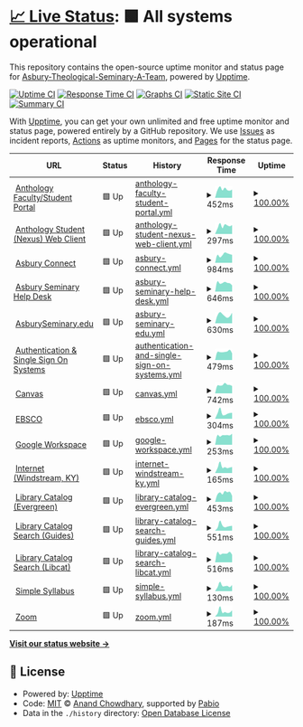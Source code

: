 # [📈 Live Status](https://Asbury-Theological-Seminary-A-Team.github.io/status): <!--live status--> **🟩 All systems operational**

This repository contains the open-source uptime monitor and status page for [Asbury-Theological-Seminary-A-Team](https://Asbury-Theological-Seminary-A-Team.github.io/status), powered by [Upptime](https://github.com/upptime/upptime).

[![Uptime CI](https://github.com/Asbury-Theological-Seminary-A-Team/status/workflows/Uptime%20CI/badge.svg)](https://github.com/Asbury-Theological-Seminary-A-Team/status/actions?query=workflow%3A%22Uptime+CI%22)
[![Response Time CI](https://github.com/Asbury-Theological-Seminary-A-Team/status/workflows/Response%20Time%20CI/badge.svg)](https://github.com/Asbury-Theological-Seminary-A-Team/status/actions?query=workflow%3A%22Response+Time+CI%22)
[![Graphs CI](https://github.com/Asbury-Theological-Seminary-A-Team/status/workflows/Graphs%20CI/badge.svg)](https://github.com/Asbury-Theological-Seminary-A-Team/status/actions?query=workflow%3A%22Graphs+CI%22)
[![Static Site CI](https://github.com/Asbury-Theological-Seminary-A-Team/status/workflows/Static%20Site%20CI/badge.svg)](https://github.com/Asbury-Theological-Seminary-A-Team/status/actions?query=workflow%3A%22Static+Site+CI%22)
[![Summary CI](https://github.com/Asbury-Theological-Seminary-A-Team/status/workflows/Summary%20CI/badge.svg)](https://github.com/Asbury-Theological-Seminary-A-Team/status/actions?query=workflow%3A%22Summary+CI%22)

With [Upptime](https://upptime.js.org), you can get your own unlimited and free uptime monitor and status page, powered entirely by a GitHub repository. We use [Issues](https://github.com/Asbury-Theological-Seminary-A-Team/status/issues) as incident reports, [Actions](https://github.com/Asbury-Theological-Seminary-A-Team/status/actions) as uptime monitors, and [Pages](https://Asbury-Theological-Seminary-A-Team.github.io/status) for the status page.

<!--start: status pages-->
<!-- This summary is generated by Upptime (https://github.com/upptime/upptime) -->
<!-- Do not edit this manually, your changes will be overwritten -->
<!-- prettier-ignore -->
| URL | Status | History | Response Time | Uptime |
| --- | ------ | ------- | ------------- | ------ |
| <img alt="" src="https://icons.duckduckgo.com/ip3/portal.asburyseminary.edu.ico" height="13"> [Anthology Faculty/Student Portal](https://portal.asburyseminary.edu/) | 🟩 Up | [anthology-faculty-student-portal.yml](https://github.com/Asbury-Theological-Seminary-A-Team/status/commits/HEAD/history/anthology-faculty-student-portal.yml) | <details><summary><img alt="Response time graph" src="./graphs/anthology-faculty-student-portal/response-time-week.png" height="20"> 452ms</summary><br><a href="https://Asbury-Theological-Seminary-A-Team.github.io/status/history/anthology-faculty-student-portal"><img alt="Response time 578" src="https://img.shields.io/endpoint?url=https%3A%2F%2Fraw.githubusercontent.com%2FAsbury-Theological-Seminary-A-Team%2Fstatus%2FHEAD%2Fapi%2Fanthology-faculty-student-portal%2Fresponse-time.json"></a><br><a href="https://Asbury-Theological-Seminary-A-Team.github.io/status/history/anthology-faculty-student-portal"><img alt="24-hour response time 456" src="https://img.shields.io/endpoint?url=https%3A%2F%2Fraw.githubusercontent.com%2FAsbury-Theological-Seminary-A-Team%2Fstatus%2FHEAD%2Fapi%2Fanthology-faculty-student-portal%2Fresponse-time-day.json"></a><br><a href="https://Asbury-Theological-Seminary-A-Team.github.io/status/history/anthology-faculty-student-portal"><img alt="7-day response time 452" src="https://img.shields.io/endpoint?url=https%3A%2F%2Fraw.githubusercontent.com%2FAsbury-Theological-Seminary-A-Team%2Fstatus%2FHEAD%2Fapi%2Fanthology-faculty-student-portal%2Fresponse-time-week.json"></a><br><a href="https://Asbury-Theological-Seminary-A-Team.github.io/status/history/anthology-faculty-student-portal"><img alt="30-day response time 578" src="https://img.shields.io/endpoint?url=https%3A%2F%2Fraw.githubusercontent.com%2FAsbury-Theological-Seminary-A-Team%2Fstatus%2FHEAD%2Fapi%2Fanthology-faculty-student-portal%2Fresponse-time-month.json"></a><br><a href="https://Asbury-Theological-Seminary-A-Team.github.io/status/history/anthology-faculty-student-portal"><img alt="1-year response time 578" src="https://img.shields.io/endpoint?url=https%3A%2F%2Fraw.githubusercontent.com%2FAsbury-Theological-Seminary-A-Team%2Fstatus%2FHEAD%2Fapi%2Fanthology-faculty-student-portal%2Fresponse-time-year.json"></a></details> | <details><summary><a href="https://Asbury-Theological-Seminary-A-Team.github.io/status/history/anthology-faculty-student-portal">100.00%</a></summary><a href="https://Asbury-Theological-Seminary-A-Team.github.io/status/history/anthology-faculty-student-portal"><img alt="All-time uptime 100.00%" src="https://img.shields.io/endpoint?url=https%3A%2F%2Fraw.githubusercontent.com%2FAsbury-Theological-Seminary-A-Team%2Fstatus%2FHEAD%2Fapi%2Fanthology-faculty-student-portal%2Fuptime.json"></a><br><a href="https://Asbury-Theological-Seminary-A-Team.github.io/status/history/anthology-faculty-student-portal"><img alt="24-hour uptime 100.00%" src="https://img.shields.io/endpoint?url=https%3A%2F%2Fraw.githubusercontent.com%2FAsbury-Theological-Seminary-A-Team%2Fstatus%2FHEAD%2Fapi%2Fanthology-faculty-student-portal%2Fuptime-day.json"></a><br><a href="https://Asbury-Theological-Seminary-A-Team.github.io/status/history/anthology-faculty-student-portal"><img alt="7-day uptime 100.00%" src="https://img.shields.io/endpoint?url=https%3A%2F%2Fraw.githubusercontent.com%2FAsbury-Theological-Seminary-A-Team%2Fstatus%2FHEAD%2Fapi%2Fanthology-faculty-student-portal%2Fuptime-week.json"></a><br><a href="https://Asbury-Theological-Seminary-A-Team.github.io/status/history/anthology-faculty-student-portal"><img alt="30-day uptime 100.00%" src="https://img.shields.io/endpoint?url=https%3A%2F%2Fraw.githubusercontent.com%2FAsbury-Theological-Seminary-A-Team%2Fstatus%2FHEAD%2Fapi%2Fanthology-faculty-student-portal%2Fuptime-month.json"></a><br><a href="https://Asbury-Theological-Seminary-A-Team.github.io/status/history/anthology-faculty-student-portal"><img alt="1-year uptime 100.00%" src="https://img.shields.io/endpoint?url=https%3A%2F%2Fraw.githubusercontent.com%2FAsbury-Theological-Seminary-A-Team%2Fstatus%2FHEAD%2Fapi%2Fanthology-faculty-student-portal%2Fuptime-year.json"></a></details>
| <img alt="" src="https://icons.duckduckgo.com/ip3/facultyportal.asburyseminary.edu.ico" height="13"> [Anthology Student (Nexus) Web Client](https://facultyportal.asburyseminary.edu/identity/) | 🟩 Up | [anthology-student-nexus-web-client.yml](https://github.com/Asbury-Theological-Seminary-A-Team/status/commits/HEAD/history/anthology-student-nexus-web-client.yml) | <details><summary><img alt="Response time graph" src="./graphs/anthology-student-nexus-web-client/response-time-week.png" height="20"> 297ms</summary><br><a href="https://Asbury-Theological-Seminary-A-Team.github.io/status/history/anthology-student-nexus-web-client"><img alt="Response time 428" src="https://img.shields.io/endpoint?url=https%3A%2F%2Fraw.githubusercontent.com%2FAsbury-Theological-Seminary-A-Team%2Fstatus%2FHEAD%2Fapi%2Fanthology-student-nexus-web-client%2Fresponse-time.json"></a><br><a href="https://Asbury-Theological-Seminary-A-Team.github.io/status/history/anthology-student-nexus-web-client"><img alt="24-hour response time 288" src="https://img.shields.io/endpoint?url=https%3A%2F%2Fraw.githubusercontent.com%2FAsbury-Theological-Seminary-A-Team%2Fstatus%2FHEAD%2Fapi%2Fanthology-student-nexus-web-client%2Fresponse-time-day.json"></a><br><a href="https://Asbury-Theological-Seminary-A-Team.github.io/status/history/anthology-student-nexus-web-client"><img alt="7-day response time 297" src="https://img.shields.io/endpoint?url=https%3A%2F%2Fraw.githubusercontent.com%2FAsbury-Theological-Seminary-A-Team%2Fstatus%2FHEAD%2Fapi%2Fanthology-student-nexus-web-client%2Fresponse-time-week.json"></a><br><a href="https://Asbury-Theological-Seminary-A-Team.github.io/status/history/anthology-student-nexus-web-client"><img alt="30-day response time 428" src="https://img.shields.io/endpoint?url=https%3A%2F%2Fraw.githubusercontent.com%2FAsbury-Theological-Seminary-A-Team%2Fstatus%2FHEAD%2Fapi%2Fanthology-student-nexus-web-client%2Fresponse-time-month.json"></a><br><a href="https://Asbury-Theological-Seminary-A-Team.github.io/status/history/anthology-student-nexus-web-client"><img alt="1-year response time 428" src="https://img.shields.io/endpoint?url=https%3A%2F%2Fraw.githubusercontent.com%2FAsbury-Theological-Seminary-A-Team%2Fstatus%2FHEAD%2Fapi%2Fanthology-student-nexus-web-client%2Fresponse-time-year.json"></a></details> | <details><summary><a href="https://Asbury-Theological-Seminary-A-Team.github.io/status/history/anthology-student-nexus-web-client">100.00%</a></summary><a href="https://Asbury-Theological-Seminary-A-Team.github.io/status/history/anthology-student-nexus-web-client"><img alt="All-time uptime 100.00%" src="https://img.shields.io/endpoint?url=https%3A%2F%2Fraw.githubusercontent.com%2FAsbury-Theological-Seminary-A-Team%2Fstatus%2FHEAD%2Fapi%2Fanthology-student-nexus-web-client%2Fuptime.json"></a><br><a href="https://Asbury-Theological-Seminary-A-Team.github.io/status/history/anthology-student-nexus-web-client"><img alt="24-hour uptime 100.00%" src="https://img.shields.io/endpoint?url=https%3A%2F%2Fraw.githubusercontent.com%2FAsbury-Theological-Seminary-A-Team%2Fstatus%2FHEAD%2Fapi%2Fanthology-student-nexus-web-client%2Fuptime-day.json"></a><br><a href="https://Asbury-Theological-Seminary-A-Team.github.io/status/history/anthology-student-nexus-web-client"><img alt="7-day uptime 100.00%" src="https://img.shields.io/endpoint?url=https%3A%2F%2Fraw.githubusercontent.com%2FAsbury-Theological-Seminary-A-Team%2Fstatus%2FHEAD%2Fapi%2Fanthology-student-nexus-web-client%2Fuptime-week.json"></a><br><a href="https://Asbury-Theological-Seminary-A-Team.github.io/status/history/anthology-student-nexus-web-client"><img alt="30-day uptime 100.00%" src="https://img.shields.io/endpoint?url=https%3A%2F%2Fraw.githubusercontent.com%2FAsbury-Theological-Seminary-A-Team%2Fstatus%2FHEAD%2Fapi%2Fanthology-student-nexus-web-client%2Fuptime-month.json"></a><br><a href="https://Asbury-Theological-Seminary-A-Team.github.io/status/history/anthology-student-nexus-web-client"><img alt="1-year uptime 100.00%" src="https://img.shields.io/endpoint?url=https%3A%2F%2Fraw.githubusercontent.com%2FAsbury-Theological-Seminary-A-Team%2Fstatus%2FHEAD%2Fapi%2Fanthology-student-nexus-web-client%2Fuptime-year.json"></a></details>
| <img alt="" src="https://icons.duckduckgo.com/ip3/connect.asburyseminary.edu.ico" height="13"> [Asbury Connect](https://connect.asburyseminary.edu/) | 🟩 Up | [asbury-connect.yml](https://github.com/Asbury-Theological-Seminary-A-Team/status/commits/HEAD/history/asbury-connect.yml) | <details><summary><img alt="Response time graph" src="./graphs/asbury-connect/response-time-week.png" height="20"> 984ms</summary><br><a href="https://Asbury-Theological-Seminary-A-Team.github.io/status/history/asbury-connect"><img alt="Response time 997" src="https://img.shields.io/endpoint?url=https%3A%2F%2Fraw.githubusercontent.com%2FAsbury-Theological-Seminary-A-Team%2Fstatus%2FHEAD%2Fapi%2Fasbury-connect%2Fresponse-time.json"></a><br><a href="https://Asbury-Theological-Seminary-A-Team.github.io/status/history/asbury-connect"><img alt="24-hour response time 876" src="https://img.shields.io/endpoint?url=https%3A%2F%2Fraw.githubusercontent.com%2FAsbury-Theological-Seminary-A-Team%2Fstatus%2FHEAD%2Fapi%2Fasbury-connect%2Fresponse-time-day.json"></a><br><a href="https://Asbury-Theological-Seminary-A-Team.github.io/status/history/asbury-connect"><img alt="7-day response time 984" src="https://img.shields.io/endpoint?url=https%3A%2F%2Fraw.githubusercontent.com%2FAsbury-Theological-Seminary-A-Team%2Fstatus%2FHEAD%2Fapi%2Fasbury-connect%2Fresponse-time-week.json"></a><br><a href="https://Asbury-Theological-Seminary-A-Team.github.io/status/history/asbury-connect"><img alt="30-day response time 997" src="https://img.shields.io/endpoint?url=https%3A%2F%2Fraw.githubusercontent.com%2FAsbury-Theological-Seminary-A-Team%2Fstatus%2FHEAD%2Fapi%2Fasbury-connect%2Fresponse-time-month.json"></a><br><a href="https://Asbury-Theological-Seminary-A-Team.github.io/status/history/asbury-connect"><img alt="1-year response time 997" src="https://img.shields.io/endpoint?url=https%3A%2F%2Fraw.githubusercontent.com%2FAsbury-Theological-Seminary-A-Team%2Fstatus%2FHEAD%2Fapi%2Fasbury-connect%2Fresponse-time-year.json"></a></details> | <details><summary><a href="https://Asbury-Theological-Seminary-A-Team.github.io/status/history/asbury-connect">100.00%</a></summary><a href="https://Asbury-Theological-Seminary-A-Team.github.io/status/history/asbury-connect"><img alt="All-time uptime 100.00%" src="https://img.shields.io/endpoint?url=https%3A%2F%2Fraw.githubusercontent.com%2FAsbury-Theological-Seminary-A-Team%2Fstatus%2FHEAD%2Fapi%2Fasbury-connect%2Fuptime.json"></a><br><a href="https://Asbury-Theological-Seminary-A-Team.github.io/status/history/asbury-connect"><img alt="24-hour uptime 100.00%" src="https://img.shields.io/endpoint?url=https%3A%2F%2Fraw.githubusercontent.com%2FAsbury-Theological-Seminary-A-Team%2Fstatus%2FHEAD%2Fapi%2Fasbury-connect%2Fuptime-day.json"></a><br><a href="https://Asbury-Theological-Seminary-A-Team.github.io/status/history/asbury-connect"><img alt="7-day uptime 100.00%" src="https://img.shields.io/endpoint?url=https%3A%2F%2Fraw.githubusercontent.com%2FAsbury-Theological-Seminary-A-Team%2Fstatus%2FHEAD%2Fapi%2Fasbury-connect%2Fuptime-week.json"></a><br><a href="https://Asbury-Theological-Seminary-A-Team.github.io/status/history/asbury-connect"><img alt="30-day uptime 100.00%" src="https://img.shields.io/endpoint?url=https%3A%2F%2Fraw.githubusercontent.com%2FAsbury-Theological-Seminary-A-Team%2Fstatus%2FHEAD%2Fapi%2Fasbury-connect%2Fuptime-month.json"></a><br><a href="https://Asbury-Theological-Seminary-A-Team.github.io/status/history/asbury-connect"><img alt="1-year uptime 100.00%" src="https://img.shields.io/endpoint?url=https%3A%2F%2Fraw.githubusercontent.com%2FAsbury-Theological-Seminary-A-Team%2Fstatus%2FHEAD%2Fapi%2Fasbury-connect%2Fuptime-year.json"></a></details>
| <img alt="" src="https://icons.duckduckgo.com/ip3/helpdesk.asburyseminary.edu.ico" height="13"> [Asbury Seminary Help Desk](https://helpdesk.asburyseminary.edu/) | 🟩 Up | [asbury-seminary-help-desk.yml](https://github.com/Asbury-Theological-Seminary-A-Team/status/commits/HEAD/history/asbury-seminary-help-desk.yml) | <details><summary><img alt="Response time graph" src="./graphs/asbury-seminary-help-desk/response-time-week.png" height="20"> 646ms</summary><br><a href="https://Asbury-Theological-Seminary-A-Team.github.io/status/history/asbury-seminary-help-desk"><img alt="Response time 642" src="https://img.shields.io/endpoint?url=https%3A%2F%2Fraw.githubusercontent.com%2FAsbury-Theological-Seminary-A-Team%2Fstatus%2FHEAD%2Fapi%2Fasbury-seminary-help-desk%2Fresponse-time.json"></a><br><a href="https://Asbury-Theological-Seminary-A-Team.github.io/status/history/asbury-seminary-help-desk"><img alt="24-hour response time 656" src="https://img.shields.io/endpoint?url=https%3A%2F%2Fraw.githubusercontent.com%2FAsbury-Theological-Seminary-A-Team%2Fstatus%2FHEAD%2Fapi%2Fasbury-seminary-help-desk%2Fresponse-time-day.json"></a><br><a href="https://Asbury-Theological-Seminary-A-Team.github.io/status/history/asbury-seminary-help-desk"><img alt="7-day response time 646" src="https://img.shields.io/endpoint?url=https%3A%2F%2Fraw.githubusercontent.com%2FAsbury-Theological-Seminary-A-Team%2Fstatus%2FHEAD%2Fapi%2Fasbury-seminary-help-desk%2Fresponse-time-week.json"></a><br><a href="https://Asbury-Theological-Seminary-A-Team.github.io/status/history/asbury-seminary-help-desk"><img alt="30-day response time 642" src="https://img.shields.io/endpoint?url=https%3A%2F%2Fraw.githubusercontent.com%2FAsbury-Theological-Seminary-A-Team%2Fstatus%2FHEAD%2Fapi%2Fasbury-seminary-help-desk%2Fresponse-time-month.json"></a><br><a href="https://Asbury-Theological-Seminary-A-Team.github.io/status/history/asbury-seminary-help-desk"><img alt="1-year response time 642" src="https://img.shields.io/endpoint?url=https%3A%2F%2Fraw.githubusercontent.com%2FAsbury-Theological-Seminary-A-Team%2Fstatus%2FHEAD%2Fapi%2Fasbury-seminary-help-desk%2Fresponse-time-year.json"></a></details> | <details><summary><a href="https://Asbury-Theological-Seminary-A-Team.github.io/status/history/asbury-seminary-help-desk">100.00%</a></summary><a href="https://Asbury-Theological-Seminary-A-Team.github.io/status/history/asbury-seminary-help-desk"><img alt="All-time uptime 100.00%" src="https://img.shields.io/endpoint?url=https%3A%2F%2Fraw.githubusercontent.com%2FAsbury-Theological-Seminary-A-Team%2Fstatus%2FHEAD%2Fapi%2Fasbury-seminary-help-desk%2Fuptime.json"></a><br><a href="https://Asbury-Theological-Seminary-A-Team.github.io/status/history/asbury-seminary-help-desk"><img alt="24-hour uptime 100.00%" src="https://img.shields.io/endpoint?url=https%3A%2F%2Fraw.githubusercontent.com%2FAsbury-Theological-Seminary-A-Team%2Fstatus%2FHEAD%2Fapi%2Fasbury-seminary-help-desk%2Fuptime-day.json"></a><br><a href="https://Asbury-Theological-Seminary-A-Team.github.io/status/history/asbury-seminary-help-desk"><img alt="7-day uptime 100.00%" src="https://img.shields.io/endpoint?url=https%3A%2F%2Fraw.githubusercontent.com%2FAsbury-Theological-Seminary-A-Team%2Fstatus%2FHEAD%2Fapi%2Fasbury-seminary-help-desk%2Fuptime-week.json"></a><br><a href="https://Asbury-Theological-Seminary-A-Team.github.io/status/history/asbury-seminary-help-desk"><img alt="30-day uptime 100.00%" src="https://img.shields.io/endpoint?url=https%3A%2F%2Fraw.githubusercontent.com%2FAsbury-Theological-Seminary-A-Team%2Fstatus%2FHEAD%2Fapi%2Fasbury-seminary-help-desk%2Fuptime-month.json"></a><br><a href="https://Asbury-Theological-Seminary-A-Team.github.io/status/history/asbury-seminary-help-desk"><img alt="1-year uptime 100.00%" src="https://img.shields.io/endpoint?url=https%3A%2F%2Fraw.githubusercontent.com%2FAsbury-Theological-Seminary-A-Team%2Fstatus%2FHEAD%2Fapi%2Fasbury-seminary-help-desk%2Fuptime-year.json"></a></details>
| <img alt="" src="https://icons.duckduckgo.com/ip3/www.asburyseminary.edu.ico" height="13"> [AsburySeminary.edu](https://www.asburyseminary.edu/) | 🟩 Up | [asbury-seminary-edu.yml](https://github.com/Asbury-Theological-Seminary-A-Team/status/commits/HEAD/history/asbury-seminary-edu.yml) | <details><summary><img alt="Response time graph" src="./graphs/asbury-seminary-edu/response-time-week.png" height="20"> 630ms</summary><br><a href="https://Asbury-Theological-Seminary-A-Team.github.io/status/history/asbury-seminary-edu"><img alt="Response time 1057" src="https://img.shields.io/endpoint?url=https%3A%2F%2Fraw.githubusercontent.com%2FAsbury-Theological-Seminary-A-Team%2Fstatus%2FHEAD%2Fapi%2Fasbury-seminary-edu%2Fresponse-time.json"></a><br><a href="https://Asbury-Theological-Seminary-A-Team.github.io/status/history/asbury-seminary-edu"><img alt="24-hour response time 501" src="https://img.shields.io/endpoint?url=https%3A%2F%2Fraw.githubusercontent.com%2FAsbury-Theological-Seminary-A-Team%2Fstatus%2FHEAD%2Fapi%2Fasbury-seminary-edu%2Fresponse-time-day.json"></a><br><a href="https://Asbury-Theological-Seminary-A-Team.github.io/status/history/asbury-seminary-edu"><img alt="7-day response time 630" src="https://img.shields.io/endpoint?url=https%3A%2F%2Fraw.githubusercontent.com%2FAsbury-Theological-Seminary-A-Team%2Fstatus%2FHEAD%2Fapi%2Fasbury-seminary-edu%2Fresponse-time-week.json"></a><br><a href="https://Asbury-Theological-Seminary-A-Team.github.io/status/history/asbury-seminary-edu"><img alt="30-day response time 1057" src="https://img.shields.io/endpoint?url=https%3A%2F%2Fraw.githubusercontent.com%2FAsbury-Theological-Seminary-A-Team%2Fstatus%2FHEAD%2Fapi%2Fasbury-seminary-edu%2Fresponse-time-month.json"></a><br><a href="https://Asbury-Theological-Seminary-A-Team.github.io/status/history/asbury-seminary-edu"><img alt="1-year response time 1057" src="https://img.shields.io/endpoint?url=https%3A%2F%2Fraw.githubusercontent.com%2FAsbury-Theological-Seminary-A-Team%2Fstatus%2FHEAD%2Fapi%2Fasbury-seminary-edu%2Fresponse-time-year.json"></a></details> | <details><summary><a href="https://Asbury-Theological-Seminary-A-Team.github.io/status/history/asbury-seminary-edu">100.00%</a></summary><a href="https://Asbury-Theological-Seminary-A-Team.github.io/status/history/asbury-seminary-edu"><img alt="All-time uptime 99.94%" src="https://img.shields.io/endpoint?url=https%3A%2F%2Fraw.githubusercontent.com%2FAsbury-Theological-Seminary-A-Team%2Fstatus%2FHEAD%2Fapi%2Fasbury-seminary-edu%2Fuptime.json"></a><br><a href="https://Asbury-Theological-Seminary-A-Team.github.io/status/history/asbury-seminary-edu"><img alt="24-hour uptime 100.00%" src="https://img.shields.io/endpoint?url=https%3A%2F%2Fraw.githubusercontent.com%2FAsbury-Theological-Seminary-A-Team%2Fstatus%2FHEAD%2Fapi%2Fasbury-seminary-edu%2Fuptime-day.json"></a><br><a href="https://Asbury-Theological-Seminary-A-Team.github.io/status/history/asbury-seminary-edu"><img alt="7-day uptime 100.00%" src="https://img.shields.io/endpoint?url=https%3A%2F%2Fraw.githubusercontent.com%2FAsbury-Theological-Seminary-A-Team%2Fstatus%2FHEAD%2Fapi%2Fasbury-seminary-edu%2Fuptime-week.json"></a><br><a href="https://Asbury-Theological-Seminary-A-Team.github.io/status/history/asbury-seminary-edu"><img alt="30-day uptime 99.94%" src="https://img.shields.io/endpoint?url=https%3A%2F%2Fraw.githubusercontent.com%2FAsbury-Theological-Seminary-A-Team%2Fstatus%2FHEAD%2Fapi%2Fasbury-seminary-edu%2Fuptime-month.json"></a><br><a href="https://Asbury-Theological-Seminary-A-Team.github.io/status/history/asbury-seminary-edu"><img alt="1-year uptime 99.94%" src="https://img.shields.io/endpoint?url=https%3A%2F%2Fraw.githubusercontent.com%2FAsbury-Theological-Seminary-A-Team%2Fstatus%2FHEAD%2Fapi%2Fasbury-seminary-edu%2Fuptime-year.json"></a></details>
| <img alt="" src="https://icons.duckduckgo.com/ip3/login.asburyseminary.edu.ico" height="13"> [Authentication & Single Sign On Systems](https://login.asburyseminary.edu/) | 🟩 Up | [authentication-and-single-sign-on-systems.yml](https://github.com/Asbury-Theological-Seminary-A-Team/status/commits/HEAD/history/authentication-and-single-sign-on-systems.yml) | <details><summary><img alt="Response time graph" src="./graphs/authentication-and-single-sign-on-systems/response-time-week.png" height="20"> 479ms</summary><br><a href="https://Asbury-Theological-Seminary-A-Team.github.io/status/history/authentication-and-single-sign-on-systems"><img alt="Response time 744" src="https://img.shields.io/endpoint?url=https%3A%2F%2Fraw.githubusercontent.com%2FAsbury-Theological-Seminary-A-Team%2Fstatus%2FHEAD%2Fapi%2Fauthentication-and-single-sign-on-systems%2Fresponse-time.json"></a><br><a href="https://Asbury-Theological-Seminary-A-Team.github.io/status/history/authentication-and-single-sign-on-systems"><img alt="24-hour response time 366" src="https://img.shields.io/endpoint?url=https%3A%2F%2Fraw.githubusercontent.com%2FAsbury-Theological-Seminary-A-Team%2Fstatus%2FHEAD%2Fapi%2Fauthentication-and-single-sign-on-systems%2Fresponse-time-day.json"></a><br><a href="https://Asbury-Theological-Seminary-A-Team.github.io/status/history/authentication-and-single-sign-on-systems"><img alt="7-day response time 479" src="https://img.shields.io/endpoint?url=https%3A%2F%2Fraw.githubusercontent.com%2FAsbury-Theological-Seminary-A-Team%2Fstatus%2FHEAD%2Fapi%2Fauthentication-and-single-sign-on-systems%2Fresponse-time-week.json"></a><br><a href="https://Asbury-Theological-Seminary-A-Team.github.io/status/history/authentication-and-single-sign-on-systems"><img alt="30-day response time 744" src="https://img.shields.io/endpoint?url=https%3A%2F%2Fraw.githubusercontent.com%2FAsbury-Theological-Seminary-A-Team%2Fstatus%2FHEAD%2Fapi%2Fauthentication-and-single-sign-on-systems%2Fresponse-time-month.json"></a><br><a href="https://Asbury-Theological-Seminary-A-Team.github.io/status/history/authentication-and-single-sign-on-systems"><img alt="1-year response time 744" src="https://img.shields.io/endpoint?url=https%3A%2F%2Fraw.githubusercontent.com%2FAsbury-Theological-Seminary-A-Team%2Fstatus%2FHEAD%2Fapi%2Fauthentication-and-single-sign-on-systems%2Fresponse-time-year.json"></a></details> | <details><summary><a href="https://Asbury-Theological-Seminary-A-Team.github.io/status/history/authentication-and-single-sign-on-systems">100.00%</a></summary><a href="https://Asbury-Theological-Seminary-A-Team.github.io/status/history/authentication-and-single-sign-on-systems"><img alt="All-time uptime 100.00%" src="https://img.shields.io/endpoint?url=https%3A%2F%2Fraw.githubusercontent.com%2FAsbury-Theological-Seminary-A-Team%2Fstatus%2FHEAD%2Fapi%2Fauthentication-and-single-sign-on-systems%2Fuptime.json"></a><br><a href="https://Asbury-Theological-Seminary-A-Team.github.io/status/history/authentication-and-single-sign-on-systems"><img alt="24-hour uptime 100.00%" src="https://img.shields.io/endpoint?url=https%3A%2F%2Fraw.githubusercontent.com%2FAsbury-Theological-Seminary-A-Team%2Fstatus%2FHEAD%2Fapi%2Fauthentication-and-single-sign-on-systems%2Fuptime-day.json"></a><br><a href="https://Asbury-Theological-Seminary-A-Team.github.io/status/history/authentication-and-single-sign-on-systems"><img alt="7-day uptime 100.00%" src="https://img.shields.io/endpoint?url=https%3A%2F%2Fraw.githubusercontent.com%2FAsbury-Theological-Seminary-A-Team%2Fstatus%2FHEAD%2Fapi%2Fauthentication-and-single-sign-on-systems%2Fuptime-week.json"></a><br><a href="https://Asbury-Theological-Seminary-A-Team.github.io/status/history/authentication-and-single-sign-on-systems"><img alt="30-day uptime 100.00%" src="https://img.shields.io/endpoint?url=https%3A%2F%2Fraw.githubusercontent.com%2FAsbury-Theological-Seminary-A-Team%2Fstatus%2FHEAD%2Fapi%2Fauthentication-and-single-sign-on-systems%2Fuptime-month.json"></a><br><a href="https://Asbury-Theological-Seminary-A-Team.github.io/status/history/authentication-and-single-sign-on-systems"><img alt="1-year uptime 100.00%" src="https://img.shields.io/endpoint?url=https%3A%2F%2Fraw.githubusercontent.com%2FAsbury-Theological-Seminary-A-Team%2Fstatus%2FHEAD%2Fapi%2Fauthentication-and-single-sign-on-systems%2Fuptime-year.json"></a></details>
| <img alt="" src="https://icons.duckduckgo.com/ip3/asburyseminary.instructure.com.ico" height="13"> [Canvas](https://asburyseminary.instructure.com/login) | 🟩 Up | [canvas.yml](https://github.com/Asbury-Theological-Seminary-A-Team/status/commits/HEAD/history/canvas.yml) | <details><summary><img alt="Response time graph" src="./graphs/canvas/response-time-week.png" height="20"> 742ms</summary><br><a href="https://Asbury-Theological-Seminary-A-Team.github.io/status/history/canvas"><img alt="Response time 737" src="https://img.shields.io/endpoint?url=https%3A%2F%2Fraw.githubusercontent.com%2FAsbury-Theological-Seminary-A-Team%2Fstatus%2FHEAD%2Fapi%2Fcanvas%2Fresponse-time.json"></a><br><a href="https://Asbury-Theological-Seminary-A-Team.github.io/status/history/canvas"><img alt="24-hour response time 790" src="https://img.shields.io/endpoint?url=https%3A%2F%2Fraw.githubusercontent.com%2FAsbury-Theological-Seminary-A-Team%2Fstatus%2FHEAD%2Fapi%2Fcanvas%2Fresponse-time-day.json"></a><br><a href="https://Asbury-Theological-Seminary-A-Team.github.io/status/history/canvas"><img alt="7-day response time 742" src="https://img.shields.io/endpoint?url=https%3A%2F%2Fraw.githubusercontent.com%2FAsbury-Theological-Seminary-A-Team%2Fstatus%2FHEAD%2Fapi%2Fcanvas%2Fresponse-time-week.json"></a><br><a href="https://Asbury-Theological-Seminary-A-Team.github.io/status/history/canvas"><img alt="30-day response time 737" src="https://img.shields.io/endpoint?url=https%3A%2F%2Fraw.githubusercontent.com%2FAsbury-Theological-Seminary-A-Team%2Fstatus%2FHEAD%2Fapi%2Fcanvas%2Fresponse-time-month.json"></a><br><a href="https://Asbury-Theological-Seminary-A-Team.github.io/status/history/canvas"><img alt="1-year response time 737" src="https://img.shields.io/endpoint?url=https%3A%2F%2Fraw.githubusercontent.com%2FAsbury-Theological-Seminary-A-Team%2Fstatus%2FHEAD%2Fapi%2Fcanvas%2Fresponse-time-year.json"></a></details> | <details><summary><a href="https://Asbury-Theological-Seminary-A-Team.github.io/status/history/canvas">100.00%</a></summary><a href="https://Asbury-Theological-Seminary-A-Team.github.io/status/history/canvas"><img alt="All-time uptime 100.00%" src="https://img.shields.io/endpoint?url=https%3A%2F%2Fraw.githubusercontent.com%2FAsbury-Theological-Seminary-A-Team%2Fstatus%2FHEAD%2Fapi%2Fcanvas%2Fuptime.json"></a><br><a href="https://Asbury-Theological-Seminary-A-Team.github.io/status/history/canvas"><img alt="24-hour uptime 100.00%" src="https://img.shields.io/endpoint?url=https%3A%2F%2Fraw.githubusercontent.com%2FAsbury-Theological-Seminary-A-Team%2Fstatus%2FHEAD%2Fapi%2Fcanvas%2Fuptime-day.json"></a><br><a href="https://Asbury-Theological-Seminary-A-Team.github.io/status/history/canvas"><img alt="7-day uptime 100.00%" src="https://img.shields.io/endpoint?url=https%3A%2F%2Fraw.githubusercontent.com%2FAsbury-Theological-Seminary-A-Team%2Fstatus%2FHEAD%2Fapi%2Fcanvas%2Fuptime-week.json"></a><br><a href="https://Asbury-Theological-Seminary-A-Team.github.io/status/history/canvas"><img alt="30-day uptime 100.00%" src="https://img.shields.io/endpoint?url=https%3A%2F%2Fraw.githubusercontent.com%2FAsbury-Theological-Seminary-A-Team%2Fstatus%2FHEAD%2Fapi%2Fcanvas%2Fuptime-month.json"></a><br><a href="https://Asbury-Theological-Seminary-A-Team.github.io/status/history/canvas"><img alt="1-year uptime 100.00%" src="https://img.shields.io/endpoint?url=https%3A%2F%2Fraw.githubusercontent.com%2FAsbury-Theological-Seminary-A-Team%2Fstatus%2FHEAD%2Fapi%2Fcanvas%2Fuptime-year.json"></a></details>
| <img alt="" src="https://icons.duckduckgo.com/ip3/eds.p.ebscohost.com.ico" height="13"> [EBSCO](https://eds.p.ebscohost.com/) | 🟩 Up | [ebsco.yml](https://github.com/Asbury-Theological-Seminary-A-Team/status/commits/HEAD/history/ebsco.yml) | <details><summary><img alt="Response time graph" src="./graphs/ebsco/response-time-week.png" height="20"> 304ms</summary><br><a href="https://Asbury-Theological-Seminary-A-Team.github.io/status/history/ebsco"><img alt="Response time 337" src="https://img.shields.io/endpoint?url=https%3A%2F%2Fraw.githubusercontent.com%2FAsbury-Theological-Seminary-A-Team%2Fstatus%2FHEAD%2Fapi%2Febsco%2Fresponse-time.json"></a><br><a href="https://Asbury-Theological-Seminary-A-Team.github.io/status/history/ebsco"><img alt="24-hour response time 298" src="https://img.shields.io/endpoint?url=https%3A%2F%2Fraw.githubusercontent.com%2FAsbury-Theological-Seminary-A-Team%2Fstatus%2FHEAD%2Fapi%2Febsco%2Fresponse-time-day.json"></a><br><a href="https://Asbury-Theological-Seminary-A-Team.github.io/status/history/ebsco"><img alt="7-day response time 304" src="https://img.shields.io/endpoint?url=https%3A%2F%2Fraw.githubusercontent.com%2FAsbury-Theological-Seminary-A-Team%2Fstatus%2FHEAD%2Fapi%2Febsco%2Fresponse-time-week.json"></a><br><a href="https://Asbury-Theological-Seminary-A-Team.github.io/status/history/ebsco"><img alt="30-day response time 337" src="https://img.shields.io/endpoint?url=https%3A%2F%2Fraw.githubusercontent.com%2FAsbury-Theological-Seminary-A-Team%2Fstatus%2FHEAD%2Fapi%2Febsco%2Fresponse-time-month.json"></a><br><a href="https://Asbury-Theological-Seminary-A-Team.github.io/status/history/ebsco"><img alt="1-year response time 337" src="https://img.shields.io/endpoint?url=https%3A%2F%2Fraw.githubusercontent.com%2FAsbury-Theological-Seminary-A-Team%2Fstatus%2FHEAD%2Fapi%2Febsco%2Fresponse-time-year.json"></a></details> | <details><summary><a href="https://Asbury-Theological-Seminary-A-Team.github.io/status/history/ebsco">100.00%</a></summary><a href="https://Asbury-Theological-Seminary-A-Team.github.io/status/history/ebsco"><img alt="All-time uptime 100.00%" src="https://img.shields.io/endpoint?url=https%3A%2F%2Fraw.githubusercontent.com%2FAsbury-Theological-Seminary-A-Team%2Fstatus%2FHEAD%2Fapi%2Febsco%2Fuptime.json"></a><br><a href="https://Asbury-Theological-Seminary-A-Team.github.io/status/history/ebsco"><img alt="24-hour uptime 100.00%" src="https://img.shields.io/endpoint?url=https%3A%2F%2Fraw.githubusercontent.com%2FAsbury-Theological-Seminary-A-Team%2Fstatus%2FHEAD%2Fapi%2Febsco%2Fuptime-day.json"></a><br><a href="https://Asbury-Theological-Seminary-A-Team.github.io/status/history/ebsco"><img alt="7-day uptime 100.00%" src="https://img.shields.io/endpoint?url=https%3A%2F%2Fraw.githubusercontent.com%2FAsbury-Theological-Seminary-A-Team%2Fstatus%2FHEAD%2Fapi%2Febsco%2Fuptime-week.json"></a><br><a href="https://Asbury-Theological-Seminary-A-Team.github.io/status/history/ebsco"><img alt="30-day uptime 100.00%" src="https://img.shields.io/endpoint?url=https%3A%2F%2Fraw.githubusercontent.com%2FAsbury-Theological-Seminary-A-Team%2Fstatus%2FHEAD%2Fapi%2Febsco%2Fuptime-month.json"></a><br><a href="https://Asbury-Theological-Seminary-A-Team.github.io/status/history/ebsco"><img alt="1-year uptime 100.00%" src="https://img.shields.io/endpoint?url=https%3A%2F%2Fraw.githubusercontent.com%2FAsbury-Theological-Seminary-A-Team%2Fstatus%2FHEAD%2Fapi%2Febsco%2Fuptime-year.json"></a></details>
| <img alt="" src="https://icons.duckduckgo.com/ip3/www.google.com.ico" height="13"> [Google Workspace](https://www.google.com/a/asburyseminary.edu/ServiceLogin) | 🟩 Up | [google-workspace.yml](https://github.com/Asbury-Theological-Seminary-A-Team/status/commits/HEAD/history/google-workspace.yml) | <details><summary><img alt="Response time graph" src="./graphs/google-workspace/response-time-week.png" height="20"> 253ms</summary><br><a href="https://Asbury-Theological-Seminary-A-Team.github.io/status/history/google-workspace"><img alt="Response time 249" src="https://img.shields.io/endpoint?url=https%3A%2F%2Fraw.githubusercontent.com%2FAsbury-Theological-Seminary-A-Team%2Fstatus%2FHEAD%2Fapi%2Fgoogle-workspace%2Fresponse-time.json"></a><br><a href="https://Asbury-Theological-Seminary-A-Team.github.io/status/history/google-workspace"><img alt="24-hour response time 271" src="https://img.shields.io/endpoint?url=https%3A%2F%2Fraw.githubusercontent.com%2FAsbury-Theological-Seminary-A-Team%2Fstatus%2FHEAD%2Fapi%2Fgoogle-workspace%2Fresponse-time-day.json"></a><br><a href="https://Asbury-Theological-Seminary-A-Team.github.io/status/history/google-workspace"><img alt="7-day response time 253" src="https://img.shields.io/endpoint?url=https%3A%2F%2Fraw.githubusercontent.com%2FAsbury-Theological-Seminary-A-Team%2Fstatus%2FHEAD%2Fapi%2Fgoogle-workspace%2Fresponse-time-week.json"></a><br><a href="https://Asbury-Theological-Seminary-A-Team.github.io/status/history/google-workspace"><img alt="30-day response time 249" src="https://img.shields.io/endpoint?url=https%3A%2F%2Fraw.githubusercontent.com%2FAsbury-Theological-Seminary-A-Team%2Fstatus%2FHEAD%2Fapi%2Fgoogle-workspace%2Fresponse-time-month.json"></a><br><a href="https://Asbury-Theological-Seminary-A-Team.github.io/status/history/google-workspace"><img alt="1-year response time 249" src="https://img.shields.io/endpoint?url=https%3A%2F%2Fraw.githubusercontent.com%2FAsbury-Theological-Seminary-A-Team%2Fstatus%2FHEAD%2Fapi%2Fgoogle-workspace%2Fresponse-time-year.json"></a></details> | <details><summary><a href="https://Asbury-Theological-Seminary-A-Team.github.io/status/history/google-workspace">100.00%</a></summary><a href="https://Asbury-Theological-Seminary-A-Team.github.io/status/history/google-workspace"><img alt="All-time uptime 100.00%" src="https://img.shields.io/endpoint?url=https%3A%2F%2Fraw.githubusercontent.com%2FAsbury-Theological-Seminary-A-Team%2Fstatus%2FHEAD%2Fapi%2Fgoogle-workspace%2Fuptime.json"></a><br><a href="https://Asbury-Theological-Seminary-A-Team.github.io/status/history/google-workspace"><img alt="24-hour uptime 100.00%" src="https://img.shields.io/endpoint?url=https%3A%2F%2Fraw.githubusercontent.com%2FAsbury-Theological-Seminary-A-Team%2Fstatus%2FHEAD%2Fapi%2Fgoogle-workspace%2Fuptime-day.json"></a><br><a href="https://Asbury-Theological-Seminary-A-Team.github.io/status/history/google-workspace"><img alt="7-day uptime 100.00%" src="https://img.shields.io/endpoint?url=https%3A%2F%2Fraw.githubusercontent.com%2FAsbury-Theological-Seminary-A-Team%2Fstatus%2FHEAD%2Fapi%2Fgoogle-workspace%2Fuptime-week.json"></a><br><a href="https://Asbury-Theological-Seminary-A-Team.github.io/status/history/google-workspace"><img alt="30-day uptime 100.00%" src="https://img.shields.io/endpoint?url=https%3A%2F%2Fraw.githubusercontent.com%2FAsbury-Theological-Seminary-A-Team%2Fstatus%2FHEAD%2Fapi%2Fgoogle-workspace%2Fuptime-month.json"></a><br><a href="https://Asbury-Theological-Seminary-A-Team.github.io/status/history/google-workspace"><img alt="1-year uptime 100.00%" src="https://img.shields.io/endpoint?url=https%3A%2F%2Fraw.githubusercontent.com%2FAsbury-Theological-Seminary-A-Team%2Fstatus%2FHEAD%2Fapi%2Fgoogle-workspace%2Fuptime-year.json"></a></details>
| <img alt="" src="https://icons.duckduckgo.com/ip3/198.160.139.76.ico" height="13"> [Internet (Windstream, KY)](https://198.160.139.76/global-protect/login.esp) | 🟩 Up | [internet-windstream-ky.yml](https://github.com/Asbury-Theological-Seminary-A-Team/status/commits/HEAD/history/internet-windstream-ky.yml) | <details><summary><img alt="Response time graph" src="./graphs/internet-windstream-ky/response-time-week.png" height="20"> 165ms</summary><br><a href="https://Asbury-Theological-Seminary-A-Team.github.io/status/history/internet-windstream-ky"><img alt="Response time 158" src="https://img.shields.io/endpoint?url=https%3A%2F%2Fraw.githubusercontent.com%2FAsbury-Theological-Seminary-A-Team%2Fstatus%2FHEAD%2Fapi%2Finternet-windstream-ky%2Fresponse-time.json"></a><br><a href="https://Asbury-Theological-Seminary-A-Team.github.io/status/history/internet-windstream-ky"><img alt="24-hour response time 155" src="https://img.shields.io/endpoint?url=https%3A%2F%2Fraw.githubusercontent.com%2FAsbury-Theological-Seminary-A-Team%2Fstatus%2FHEAD%2Fapi%2Finternet-windstream-ky%2Fresponse-time-day.json"></a><br><a href="https://Asbury-Theological-Seminary-A-Team.github.io/status/history/internet-windstream-ky"><img alt="7-day response time 165" src="https://img.shields.io/endpoint?url=https%3A%2F%2Fraw.githubusercontent.com%2FAsbury-Theological-Seminary-A-Team%2Fstatus%2FHEAD%2Fapi%2Finternet-windstream-ky%2Fresponse-time-week.json"></a><br><a href="https://Asbury-Theological-Seminary-A-Team.github.io/status/history/internet-windstream-ky"><img alt="30-day response time 158" src="https://img.shields.io/endpoint?url=https%3A%2F%2Fraw.githubusercontent.com%2FAsbury-Theological-Seminary-A-Team%2Fstatus%2FHEAD%2Fapi%2Finternet-windstream-ky%2Fresponse-time-month.json"></a><br><a href="https://Asbury-Theological-Seminary-A-Team.github.io/status/history/internet-windstream-ky"><img alt="1-year response time 158" src="https://img.shields.io/endpoint?url=https%3A%2F%2Fraw.githubusercontent.com%2FAsbury-Theological-Seminary-A-Team%2Fstatus%2FHEAD%2Fapi%2Finternet-windstream-ky%2Fresponse-time-year.json"></a></details> | <details><summary><a href="https://Asbury-Theological-Seminary-A-Team.github.io/status/history/internet-windstream-ky">100.00%</a></summary><a href="https://Asbury-Theological-Seminary-A-Team.github.io/status/history/internet-windstream-ky"><img alt="All-time uptime 100.00%" src="https://img.shields.io/endpoint?url=https%3A%2F%2Fraw.githubusercontent.com%2FAsbury-Theological-Seminary-A-Team%2Fstatus%2FHEAD%2Fapi%2Finternet-windstream-ky%2Fuptime.json"></a><br><a href="https://Asbury-Theological-Seminary-A-Team.github.io/status/history/internet-windstream-ky"><img alt="24-hour uptime 100.00%" src="https://img.shields.io/endpoint?url=https%3A%2F%2Fraw.githubusercontent.com%2FAsbury-Theological-Seminary-A-Team%2Fstatus%2FHEAD%2Fapi%2Finternet-windstream-ky%2Fuptime-day.json"></a><br><a href="https://Asbury-Theological-Seminary-A-Team.github.io/status/history/internet-windstream-ky"><img alt="7-day uptime 100.00%" src="https://img.shields.io/endpoint?url=https%3A%2F%2Fraw.githubusercontent.com%2FAsbury-Theological-Seminary-A-Team%2Fstatus%2FHEAD%2Fapi%2Finternet-windstream-ky%2Fuptime-week.json"></a><br><a href="https://Asbury-Theological-Seminary-A-Team.github.io/status/history/internet-windstream-ky"><img alt="30-day uptime 100.00%" src="https://img.shields.io/endpoint?url=https%3A%2F%2Fraw.githubusercontent.com%2FAsbury-Theological-Seminary-A-Team%2Fstatus%2FHEAD%2Fapi%2Finternet-windstream-ky%2Fuptime-month.json"></a><br><a href="https://Asbury-Theological-Seminary-A-Team.github.io/status/history/internet-windstream-ky"><img alt="1-year uptime 100.00%" src="https://img.shields.io/endpoint?url=https%3A%2F%2Fraw.githubusercontent.com%2FAsbury-Theological-Seminary-A-Team%2Fstatus%2FHEAD%2Fapi%2Finternet-windstream-ky%2Fuptime-year.json"></a></details>
| <img alt="" src="https://icons.duckduckgo.com/ip3/evergreen.asburyseminary.edu.ico" height="13"> [Library Catalog (Evergreen)](http://evergreen.asburyseminary.edu/) | 🟩 Up | [library-catalog-evergreen.yml](https://github.com/Asbury-Theological-Seminary-A-Team/status/commits/HEAD/history/library-catalog-evergreen.yml) | <details><summary><img alt="Response time graph" src="./graphs/library-catalog-evergreen/response-time-week.png" height="20"> 453ms</summary><br><a href="https://Asbury-Theological-Seminary-A-Team.github.io/status/history/library-catalog-evergreen"><img alt="Response time 822" src="https://img.shields.io/endpoint?url=https%3A%2F%2Fraw.githubusercontent.com%2FAsbury-Theological-Seminary-A-Team%2Fstatus%2FHEAD%2Fapi%2Flibrary-catalog-evergreen%2Fresponse-time.json"></a><br><a href="https://Asbury-Theological-Seminary-A-Team.github.io/status/history/library-catalog-evergreen"><img alt="24-hour response time 385" src="https://img.shields.io/endpoint?url=https%3A%2F%2Fraw.githubusercontent.com%2FAsbury-Theological-Seminary-A-Team%2Fstatus%2FHEAD%2Fapi%2Flibrary-catalog-evergreen%2Fresponse-time-day.json"></a><br><a href="https://Asbury-Theological-Seminary-A-Team.github.io/status/history/library-catalog-evergreen"><img alt="7-day response time 453" src="https://img.shields.io/endpoint?url=https%3A%2F%2Fraw.githubusercontent.com%2FAsbury-Theological-Seminary-A-Team%2Fstatus%2FHEAD%2Fapi%2Flibrary-catalog-evergreen%2Fresponse-time-week.json"></a><br><a href="https://Asbury-Theological-Seminary-A-Team.github.io/status/history/library-catalog-evergreen"><img alt="30-day response time 822" src="https://img.shields.io/endpoint?url=https%3A%2F%2Fraw.githubusercontent.com%2FAsbury-Theological-Seminary-A-Team%2Fstatus%2FHEAD%2Fapi%2Flibrary-catalog-evergreen%2Fresponse-time-month.json"></a><br><a href="https://Asbury-Theological-Seminary-A-Team.github.io/status/history/library-catalog-evergreen"><img alt="1-year response time 822" src="https://img.shields.io/endpoint?url=https%3A%2F%2Fraw.githubusercontent.com%2FAsbury-Theological-Seminary-A-Team%2Fstatus%2FHEAD%2Fapi%2Flibrary-catalog-evergreen%2Fresponse-time-year.json"></a></details> | <details><summary><a href="https://Asbury-Theological-Seminary-A-Team.github.io/status/history/library-catalog-evergreen">100.00%</a></summary><a href="https://Asbury-Theological-Seminary-A-Team.github.io/status/history/library-catalog-evergreen"><img alt="All-time uptime 100.00%" src="https://img.shields.io/endpoint?url=https%3A%2F%2Fraw.githubusercontent.com%2FAsbury-Theological-Seminary-A-Team%2Fstatus%2FHEAD%2Fapi%2Flibrary-catalog-evergreen%2Fuptime.json"></a><br><a href="https://Asbury-Theological-Seminary-A-Team.github.io/status/history/library-catalog-evergreen"><img alt="24-hour uptime 100.00%" src="https://img.shields.io/endpoint?url=https%3A%2F%2Fraw.githubusercontent.com%2FAsbury-Theological-Seminary-A-Team%2Fstatus%2FHEAD%2Fapi%2Flibrary-catalog-evergreen%2Fuptime-day.json"></a><br><a href="https://Asbury-Theological-Seminary-A-Team.github.io/status/history/library-catalog-evergreen"><img alt="7-day uptime 100.00%" src="https://img.shields.io/endpoint?url=https%3A%2F%2Fraw.githubusercontent.com%2FAsbury-Theological-Seminary-A-Team%2Fstatus%2FHEAD%2Fapi%2Flibrary-catalog-evergreen%2Fuptime-week.json"></a><br><a href="https://Asbury-Theological-Seminary-A-Team.github.io/status/history/library-catalog-evergreen"><img alt="30-day uptime 100.00%" src="https://img.shields.io/endpoint?url=https%3A%2F%2Fraw.githubusercontent.com%2FAsbury-Theological-Seminary-A-Team%2Fstatus%2FHEAD%2Fapi%2Flibrary-catalog-evergreen%2Fuptime-month.json"></a><br><a href="https://Asbury-Theological-Seminary-A-Team.github.io/status/history/library-catalog-evergreen"><img alt="1-year uptime 100.00%" src="https://img.shields.io/endpoint?url=https%3A%2F%2Fraw.githubusercontent.com%2FAsbury-Theological-Seminary-A-Team%2Fstatus%2FHEAD%2Fapi%2Flibrary-catalog-evergreen%2Fuptime-year.json"></a></details>
| <img alt="" src="https://icons.duckduckgo.com/ip3/guides.asburyseminary.edu.ico" height="13"> [Library Catalog Search (Guides)](http://guides.asburyseminary.edu/) | 🟩 Up | [library-catalog-search-guides.yml](https://github.com/Asbury-Theological-Seminary-A-Team/status/commits/HEAD/history/library-catalog-search-guides.yml) | <details><summary><img alt="Response time graph" src="./graphs/library-catalog-search-guides/response-time-week.png" height="20"> 551ms</summary><br><a href="https://Asbury-Theological-Seminary-A-Team.github.io/status/history/library-catalog-search-guides"><img alt="Response time 1032" src="https://img.shields.io/endpoint?url=https%3A%2F%2Fraw.githubusercontent.com%2FAsbury-Theological-Seminary-A-Team%2Fstatus%2FHEAD%2Fapi%2Flibrary-catalog-search-guides%2Fresponse-time.json"></a><br><a href="https://Asbury-Theological-Seminary-A-Team.github.io/status/history/library-catalog-search-guides"><img alt="24-hour response time 575" src="https://img.shields.io/endpoint?url=https%3A%2F%2Fraw.githubusercontent.com%2FAsbury-Theological-Seminary-A-Team%2Fstatus%2FHEAD%2Fapi%2Flibrary-catalog-search-guides%2Fresponse-time-day.json"></a><br><a href="https://Asbury-Theological-Seminary-A-Team.github.io/status/history/library-catalog-search-guides"><img alt="7-day response time 551" src="https://img.shields.io/endpoint?url=https%3A%2F%2Fraw.githubusercontent.com%2FAsbury-Theological-Seminary-A-Team%2Fstatus%2FHEAD%2Fapi%2Flibrary-catalog-search-guides%2Fresponse-time-week.json"></a><br><a href="https://Asbury-Theological-Seminary-A-Team.github.io/status/history/library-catalog-search-guides"><img alt="30-day response time 1032" src="https://img.shields.io/endpoint?url=https%3A%2F%2Fraw.githubusercontent.com%2FAsbury-Theological-Seminary-A-Team%2Fstatus%2FHEAD%2Fapi%2Flibrary-catalog-search-guides%2Fresponse-time-month.json"></a><br><a href="https://Asbury-Theological-Seminary-A-Team.github.io/status/history/library-catalog-search-guides"><img alt="1-year response time 1032" src="https://img.shields.io/endpoint?url=https%3A%2F%2Fraw.githubusercontent.com%2FAsbury-Theological-Seminary-A-Team%2Fstatus%2FHEAD%2Fapi%2Flibrary-catalog-search-guides%2Fresponse-time-year.json"></a></details> | <details><summary><a href="https://Asbury-Theological-Seminary-A-Team.github.io/status/history/library-catalog-search-guides">100.00%</a></summary><a href="https://Asbury-Theological-Seminary-A-Team.github.io/status/history/library-catalog-search-guides"><img alt="All-time uptime 100.00%" src="https://img.shields.io/endpoint?url=https%3A%2F%2Fraw.githubusercontent.com%2FAsbury-Theological-Seminary-A-Team%2Fstatus%2FHEAD%2Fapi%2Flibrary-catalog-search-guides%2Fuptime.json"></a><br><a href="https://Asbury-Theological-Seminary-A-Team.github.io/status/history/library-catalog-search-guides"><img alt="24-hour uptime 100.00%" src="https://img.shields.io/endpoint?url=https%3A%2F%2Fraw.githubusercontent.com%2FAsbury-Theological-Seminary-A-Team%2Fstatus%2FHEAD%2Fapi%2Flibrary-catalog-search-guides%2Fuptime-day.json"></a><br><a href="https://Asbury-Theological-Seminary-A-Team.github.io/status/history/library-catalog-search-guides"><img alt="7-day uptime 100.00%" src="https://img.shields.io/endpoint?url=https%3A%2F%2Fraw.githubusercontent.com%2FAsbury-Theological-Seminary-A-Team%2Fstatus%2FHEAD%2Fapi%2Flibrary-catalog-search-guides%2Fuptime-week.json"></a><br><a href="https://Asbury-Theological-Seminary-A-Team.github.io/status/history/library-catalog-search-guides"><img alt="30-day uptime 100.00%" src="https://img.shields.io/endpoint?url=https%3A%2F%2Fraw.githubusercontent.com%2FAsbury-Theological-Seminary-A-Team%2Fstatus%2FHEAD%2Fapi%2Flibrary-catalog-search-guides%2Fuptime-month.json"></a><br><a href="https://Asbury-Theological-Seminary-A-Team.github.io/status/history/library-catalog-search-guides"><img alt="1-year uptime 100.00%" src="https://img.shields.io/endpoint?url=https%3A%2F%2Fraw.githubusercontent.com%2FAsbury-Theological-Seminary-A-Team%2Fstatus%2FHEAD%2Fapi%2Flibrary-catalog-search-guides%2Fuptime-year.json"></a></details>
| <img alt="" src="https://icons.duckduckgo.com/ip3/libcat.asburyseminary.edu.ico" height="13"> [Library Catalog Search (Libcat)](http://libcat.asburyseminary.edu/) | 🟩 Up | [library-catalog-search-libcat.yml](https://github.com/Asbury-Theological-Seminary-A-Team/status/commits/HEAD/history/library-catalog-search-libcat.yml) | <details><summary><img alt="Response time graph" src="./graphs/library-catalog-search-libcat/response-time-week.png" height="20"> 516ms</summary><br><a href="https://Asbury-Theological-Seminary-A-Team.github.io/status/history/library-catalog-search-libcat"><img alt="Response time 904" src="https://img.shields.io/endpoint?url=https%3A%2F%2Fraw.githubusercontent.com%2FAsbury-Theological-Seminary-A-Team%2Fstatus%2FHEAD%2Fapi%2Flibrary-catalog-search-libcat%2Fresponse-time.json"></a><br><a href="https://Asbury-Theological-Seminary-A-Team.github.io/status/history/library-catalog-search-libcat"><img alt="24-hour response time 453" src="https://img.shields.io/endpoint?url=https%3A%2F%2Fraw.githubusercontent.com%2FAsbury-Theological-Seminary-A-Team%2Fstatus%2FHEAD%2Fapi%2Flibrary-catalog-search-libcat%2Fresponse-time-day.json"></a><br><a href="https://Asbury-Theological-Seminary-A-Team.github.io/status/history/library-catalog-search-libcat"><img alt="7-day response time 516" src="https://img.shields.io/endpoint?url=https%3A%2F%2Fraw.githubusercontent.com%2FAsbury-Theological-Seminary-A-Team%2Fstatus%2FHEAD%2Fapi%2Flibrary-catalog-search-libcat%2Fresponse-time-week.json"></a><br><a href="https://Asbury-Theological-Seminary-A-Team.github.io/status/history/library-catalog-search-libcat"><img alt="30-day response time 904" src="https://img.shields.io/endpoint?url=https%3A%2F%2Fraw.githubusercontent.com%2FAsbury-Theological-Seminary-A-Team%2Fstatus%2FHEAD%2Fapi%2Flibrary-catalog-search-libcat%2Fresponse-time-month.json"></a><br><a href="https://Asbury-Theological-Seminary-A-Team.github.io/status/history/library-catalog-search-libcat"><img alt="1-year response time 904" src="https://img.shields.io/endpoint?url=https%3A%2F%2Fraw.githubusercontent.com%2FAsbury-Theological-Seminary-A-Team%2Fstatus%2FHEAD%2Fapi%2Flibrary-catalog-search-libcat%2Fresponse-time-year.json"></a></details> | <details><summary><a href="https://Asbury-Theological-Seminary-A-Team.github.io/status/history/library-catalog-search-libcat">100.00%</a></summary><a href="https://Asbury-Theological-Seminary-A-Team.github.io/status/history/library-catalog-search-libcat"><img alt="All-time uptime 100.00%" src="https://img.shields.io/endpoint?url=https%3A%2F%2Fraw.githubusercontent.com%2FAsbury-Theological-Seminary-A-Team%2Fstatus%2FHEAD%2Fapi%2Flibrary-catalog-search-libcat%2Fuptime.json"></a><br><a href="https://Asbury-Theological-Seminary-A-Team.github.io/status/history/library-catalog-search-libcat"><img alt="24-hour uptime 100.00%" src="https://img.shields.io/endpoint?url=https%3A%2F%2Fraw.githubusercontent.com%2FAsbury-Theological-Seminary-A-Team%2Fstatus%2FHEAD%2Fapi%2Flibrary-catalog-search-libcat%2Fuptime-day.json"></a><br><a href="https://Asbury-Theological-Seminary-A-Team.github.io/status/history/library-catalog-search-libcat"><img alt="7-day uptime 100.00%" src="https://img.shields.io/endpoint?url=https%3A%2F%2Fraw.githubusercontent.com%2FAsbury-Theological-Seminary-A-Team%2Fstatus%2FHEAD%2Fapi%2Flibrary-catalog-search-libcat%2Fuptime-week.json"></a><br><a href="https://Asbury-Theological-Seminary-A-Team.github.io/status/history/library-catalog-search-libcat"><img alt="30-day uptime 100.00%" src="https://img.shields.io/endpoint?url=https%3A%2F%2Fraw.githubusercontent.com%2FAsbury-Theological-Seminary-A-Team%2Fstatus%2FHEAD%2Fapi%2Flibrary-catalog-search-libcat%2Fuptime-month.json"></a><br><a href="https://Asbury-Theological-Seminary-A-Team.github.io/status/history/library-catalog-search-libcat"><img alt="1-year uptime 100.00%" src="https://img.shields.io/endpoint?url=https%3A%2F%2Fraw.githubusercontent.com%2FAsbury-Theological-Seminary-A-Team%2Fstatus%2FHEAD%2Fapi%2Flibrary-catalog-search-libcat%2Fuptime-year.json"></a></details>
| <img alt="" src="https://icons.duckduckgo.com/ip3/asburyseminary.simplesyllabus.com.ico" height="13"> [Simple Syllabus](https://asburyseminary.simplesyllabus.com/en-US/login/) | 🟩 Up | [simple-syllabus.yml](https://github.com/Asbury-Theological-Seminary-A-Team/status/commits/HEAD/history/simple-syllabus.yml) | <details><summary><img alt="Response time graph" src="./graphs/simple-syllabus/response-time-week.png" height="20"> 130ms</summary><br><a href="https://Asbury-Theological-Seminary-A-Team.github.io/status/history/simple-syllabus"><img alt="Response time 162" src="https://img.shields.io/endpoint?url=https%3A%2F%2Fraw.githubusercontent.com%2FAsbury-Theological-Seminary-A-Team%2Fstatus%2FHEAD%2Fapi%2Fsimple-syllabus%2Fresponse-time.json"></a><br><a href="https://Asbury-Theological-Seminary-A-Team.github.io/status/history/simple-syllabus"><img alt="24-hour response time 163" src="https://img.shields.io/endpoint?url=https%3A%2F%2Fraw.githubusercontent.com%2FAsbury-Theological-Seminary-A-Team%2Fstatus%2FHEAD%2Fapi%2Fsimple-syllabus%2Fresponse-time-day.json"></a><br><a href="https://Asbury-Theological-Seminary-A-Team.github.io/status/history/simple-syllabus"><img alt="7-day response time 130" src="https://img.shields.io/endpoint?url=https%3A%2F%2Fraw.githubusercontent.com%2FAsbury-Theological-Seminary-A-Team%2Fstatus%2FHEAD%2Fapi%2Fsimple-syllabus%2Fresponse-time-week.json"></a><br><a href="https://Asbury-Theological-Seminary-A-Team.github.io/status/history/simple-syllabus"><img alt="30-day response time 162" src="https://img.shields.io/endpoint?url=https%3A%2F%2Fraw.githubusercontent.com%2FAsbury-Theological-Seminary-A-Team%2Fstatus%2FHEAD%2Fapi%2Fsimple-syllabus%2Fresponse-time-month.json"></a><br><a href="https://Asbury-Theological-Seminary-A-Team.github.io/status/history/simple-syllabus"><img alt="1-year response time 162" src="https://img.shields.io/endpoint?url=https%3A%2F%2Fraw.githubusercontent.com%2FAsbury-Theological-Seminary-A-Team%2Fstatus%2FHEAD%2Fapi%2Fsimple-syllabus%2Fresponse-time-year.json"></a></details> | <details><summary><a href="https://Asbury-Theological-Seminary-A-Team.github.io/status/history/simple-syllabus">100.00%</a></summary><a href="https://Asbury-Theological-Seminary-A-Team.github.io/status/history/simple-syllabus"><img alt="All-time uptime 100.00%" src="https://img.shields.io/endpoint?url=https%3A%2F%2Fraw.githubusercontent.com%2FAsbury-Theological-Seminary-A-Team%2Fstatus%2FHEAD%2Fapi%2Fsimple-syllabus%2Fuptime.json"></a><br><a href="https://Asbury-Theological-Seminary-A-Team.github.io/status/history/simple-syllabus"><img alt="24-hour uptime 100.00%" src="https://img.shields.io/endpoint?url=https%3A%2F%2Fraw.githubusercontent.com%2FAsbury-Theological-Seminary-A-Team%2Fstatus%2FHEAD%2Fapi%2Fsimple-syllabus%2Fuptime-day.json"></a><br><a href="https://Asbury-Theological-Seminary-A-Team.github.io/status/history/simple-syllabus"><img alt="7-day uptime 100.00%" src="https://img.shields.io/endpoint?url=https%3A%2F%2Fraw.githubusercontent.com%2FAsbury-Theological-Seminary-A-Team%2Fstatus%2FHEAD%2Fapi%2Fsimple-syllabus%2Fuptime-week.json"></a><br><a href="https://Asbury-Theological-Seminary-A-Team.github.io/status/history/simple-syllabus"><img alt="30-day uptime 100.00%" src="https://img.shields.io/endpoint?url=https%3A%2F%2Fraw.githubusercontent.com%2FAsbury-Theological-Seminary-A-Team%2Fstatus%2FHEAD%2Fapi%2Fsimple-syllabus%2Fuptime-month.json"></a><br><a href="https://Asbury-Theological-Seminary-A-Team.github.io/status/history/simple-syllabus"><img alt="1-year uptime 100.00%" src="https://img.shields.io/endpoint?url=https%3A%2F%2Fraw.githubusercontent.com%2FAsbury-Theological-Seminary-A-Team%2Fstatus%2FHEAD%2Fapi%2Fsimple-syllabus%2Fuptime-year.json"></a></details>
| <img alt="" src="https://icons.duckduckgo.com/ip3/asburyseminary.zoom.us.ico" height="13"> [Zoom](https://asburyseminary.zoom.us/) | 🟩 Up | [zoom.yml](https://github.com/Asbury-Theological-Seminary-A-Team/status/commits/HEAD/history/zoom.yml) | <details><summary><img alt="Response time graph" src="./graphs/zoom/response-time-week.png" height="20"> 187ms</summary><br><a href="https://Asbury-Theological-Seminary-A-Team.github.io/status/history/zoom"><img alt="Response time 165" src="https://img.shields.io/endpoint?url=https%3A%2F%2Fraw.githubusercontent.com%2FAsbury-Theological-Seminary-A-Team%2Fstatus%2FHEAD%2Fapi%2Fzoom%2Fresponse-time.json"></a><br><a href="https://Asbury-Theological-Seminary-A-Team.github.io/status/history/zoom"><img alt="24-hour response time 205" src="https://img.shields.io/endpoint?url=https%3A%2F%2Fraw.githubusercontent.com%2FAsbury-Theological-Seminary-A-Team%2Fstatus%2FHEAD%2Fapi%2Fzoom%2Fresponse-time-day.json"></a><br><a href="https://Asbury-Theological-Seminary-A-Team.github.io/status/history/zoom"><img alt="7-day response time 187" src="https://img.shields.io/endpoint?url=https%3A%2F%2Fraw.githubusercontent.com%2FAsbury-Theological-Seminary-A-Team%2Fstatus%2FHEAD%2Fapi%2Fzoom%2Fresponse-time-week.json"></a><br><a href="https://Asbury-Theological-Seminary-A-Team.github.io/status/history/zoom"><img alt="30-day response time 165" src="https://img.shields.io/endpoint?url=https%3A%2F%2Fraw.githubusercontent.com%2FAsbury-Theological-Seminary-A-Team%2Fstatus%2FHEAD%2Fapi%2Fzoom%2Fresponse-time-month.json"></a><br><a href="https://Asbury-Theological-Seminary-A-Team.github.io/status/history/zoom"><img alt="1-year response time 165" src="https://img.shields.io/endpoint?url=https%3A%2F%2Fraw.githubusercontent.com%2FAsbury-Theological-Seminary-A-Team%2Fstatus%2FHEAD%2Fapi%2Fzoom%2Fresponse-time-year.json"></a></details> | <details><summary><a href="https://Asbury-Theological-Seminary-A-Team.github.io/status/history/zoom">100.00%</a></summary><a href="https://Asbury-Theological-Seminary-A-Team.github.io/status/history/zoom"><img alt="All-time uptime 100.00%" src="https://img.shields.io/endpoint?url=https%3A%2F%2Fraw.githubusercontent.com%2FAsbury-Theological-Seminary-A-Team%2Fstatus%2FHEAD%2Fapi%2Fzoom%2Fuptime.json"></a><br><a href="https://Asbury-Theological-Seminary-A-Team.github.io/status/history/zoom"><img alt="24-hour uptime 100.00%" src="https://img.shields.io/endpoint?url=https%3A%2F%2Fraw.githubusercontent.com%2FAsbury-Theological-Seminary-A-Team%2Fstatus%2FHEAD%2Fapi%2Fzoom%2Fuptime-day.json"></a><br><a href="https://Asbury-Theological-Seminary-A-Team.github.io/status/history/zoom"><img alt="7-day uptime 100.00%" src="https://img.shields.io/endpoint?url=https%3A%2F%2Fraw.githubusercontent.com%2FAsbury-Theological-Seminary-A-Team%2Fstatus%2FHEAD%2Fapi%2Fzoom%2Fuptime-week.json"></a><br><a href="https://Asbury-Theological-Seminary-A-Team.github.io/status/history/zoom"><img alt="30-day uptime 100.00%" src="https://img.shields.io/endpoint?url=https%3A%2F%2Fraw.githubusercontent.com%2FAsbury-Theological-Seminary-A-Team%2Fstatus%2FHEAD%2Fapi%2Fzoom%2Fuptime-month.json"></a><br><a href="https://Asbury-Theological-Seminary-A-Team.github.io/status/history/zoom"><img alt="1-year uptime 100.00%" src="https://img.shields.io/endpoint?url=https%3A%2F%2Fraw.githubusercontent.com%2FAsbury-Theological-Seminary-A-Team%2Fstatus%2FHEAD%2Fapi%2Fzoom%2Fuptime-year.json"></a></details>

<!--end: status pages-->

[**Visit our status website →**](https://Asbury-Theological-Seminary-A-Team.github.io/status)

## 📄 License

- Powered by: [Upptime](https://github.com/upptime/upptime)
- Code: [MIT](./LICENSE) © [Anand Chowdhary](https://anandchowdhary.com), supported by [Pabio](https://pabio.com)
- Data in the `./history` directory: [Open Database License](https://opendatacommons.org/licenses/odbl/1-0/)
